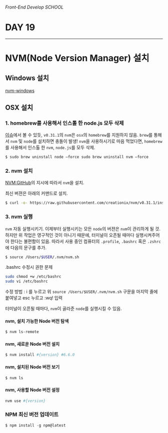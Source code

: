 ###### Front-End Develop SCHOOL

# DAY 19

---

# NVM(Node Version Manager) 설치

## Windows 설치

[nvm-windows](https://github.com/coreybutler/nvm-windows/releases)

## OSX 설치

### 1. homebrew를 사용해서 인스톨 한 node.js 모두 삭제

[이슈](https://github.com/creationix/nvm/issues/855#issuecomment-146115434)에서 볼 수 있듯, `v0.31.1`의 `nvm`은 `osx`의 `homebrew`를 지원하지 않음. `brew`를 통해서 `nvm` 및 `node`를 설치하면 충돌이 발생! `nvm`을 사용하시기로 마음 먹었다면, `homebrew`를 사용해서 인스톨 한 `nvm`, `node.js`를 모두 삭제.

```sh
$ sudo brew uninstall node —force sudo brew uninstall nvm —force
```

### 2. nvm 설치

[NVM:GitHub](https://github.com/creationix/nvm)의 지시에 따라서 `nvm`을 설치.

최신 버젼은 아래의 커맨드로 설치.

```sh
$ curl -o- https://raw.githubusercontent.com/creationix/nvm/v0.31.1/install.sh | bash
```

### 3. nvm 실행

`nvm` 자동 실행시키기. 이제부터 실행시키는 모든 `node`의 버젼은 `nvm`이 관리하게 될 것.
하지만 위 작업은 영구적인 것이 아니기 때문에, 터미널이 오픈될 때마다 실행시켜주어야 한다는 불편함이 있음.
따라서 사용 중인 컴퓨터의 `.profile`, `.bashrc` 혹은 `.zshrc`에 다음의 문구를 추가.

```sh
$ source /Users/$USER/.nvm/nvm.sh
```

.bashrc 수정시 권한 문제
```sh
sudo chmod +w /etc/bashrc
sudo vi /etc/bashrc
```
수정 방법 : i 를 누르고 위 `source /Users/$USER/.nvm/nvm.sh` 구문을 마지막 줄에 붙여넣고 esc 누르고 :wq! 입력


터미널이 오픈될 때마다, `nvm`이 골라준 `node`를 실행시킬 수 있음.

#### nvm, 설치 가능한 Node 버전 탐색

```sh
$ nvm ls-remote
```

#### nvm, 새로운 Node 버전 설치

```sh
$ nvm install #{version} #6.6.0
```

#### nvm, 설치된 Node 버전 보기

```sh
$ nvm ls
```

#### nvm, 사용할 Node 버전 설정

```sh
nvm use #{version}
```

### NPM 최신 버전 업데이트

```js
$ npm install -g npm@latest
```
